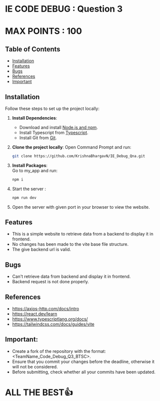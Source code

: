 ﻿# IE CODE DEBUG : Question 3

# MAX POINTS : 100

## Table of Contents

- [Installation](#installation)
- [Features](#features)
- [Bugs](#bugs)
- [References](#references)
- [Important](#important)

## Installation

Follow these steps to set up the project locally:

1. **Install Dependencies**:

   - Download and install [Node.js and npm](https://docs.npmjs.com/downloading-and-installing-node-js-and-npm).
   - Install Typescript from [Typescript](https://www.typescriptlang.org/download/).
   - Install Git from [Git](https://git-scm.com/downloads).

2. **Clone the project locally**:
   Open Command Prompt and run:

   ```bash
   git clone https://github.com/KrishnaBhargavN/IE_Debug_Qna.git

   ```

3. **Install Packages**:  
   Go to my_app and run:

   ```bash
   npm i

   ```

4. Start the server :

   ```bash
   npm run dev

   ```

5. Open the server with given port in your browser to view the website.

## Features

- This is a simple website to retrieve data from a backend to display it in frontend.
- No changes has been made to the vite base file structure.
- The give backend url is valid.

## Bugs

- Can't retrieve data from backend and display it in frontend.
- Backend request is not done properly.

## References

- https://axios-http.com/docs/intro
- https://react.dev/learn
- https://www.typescriptlang.org/docs/
- https://tailwindcss.com/docs/guides/vite

## Important: 
* Create a fork of the repository with the format: <TeamName_Code_Debug_Q3_BTSC>.
* Ensure that you commit your changes before the deadline, otherwise it will not be considered.
* Before submitting, check whether all your commits have been updated.

# ALL THE BEST👍

